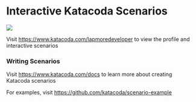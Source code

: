 # Interactive Katacoda Scenarios

[![](http://shields.katacoda.com/katacoda/lapmoredeveloper/count.svg)](https://www.katacoda.com/lapmoredeveloper "Get your profile on Katacoda.com")

Visit https://www.katacoda.com/lapmoredeveloper to view the profile and interactive scenarios

### Writing Scenarios
Visit https://www.katacoda.com/docs to learn more about creating Katacoda scenarios

For examples, visit https://github.com/katacoda/scenario-example

